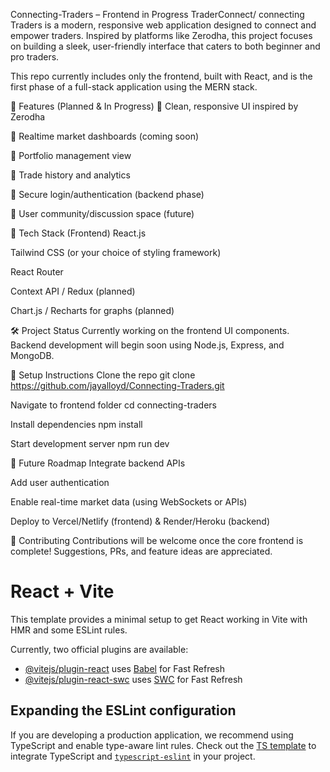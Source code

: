 Connecting-Traders – Frontend in Progress
TraderConnect/ connecting Traders is a modern, responsive web application designed to connect and empower traders. Inspired by platforms like Zerodha, this project focuses on building a sleek, user-friendly interface that caters to both beginner and pro traders.

This repo currently includes only the frontend, built with React, and is the first phase of a full-stack application using the MERN stack.

🚀 Features (Planned & In Progress)
🔹 Clean, responsive UI inspired by Zerodha

🔹 Realtime market dashboards (coming soon)

🔹 Portfolio management view

🔹 Trade history and analytics

🔹 Secure login/authentication (backend phase)

🔹 User community/discussion space (future)

🧰 Tech Stack (Frontend)
React.js

Tailwind CSS (or your choice of styling framework)

React Router

Context API / Redux (planned)

Chart.js / Recharts for graphs (planned)

🛠️ Project Status
Currently working on the frontend UI components. Backend development will begin soon using Node.js, Express, and MongoDB.

📁 Setup Instructions
Clone the repo
git clone https://github.com/jayalloyd/Connecting-Traders.git

Navigate to frontend folder
cd connecting-traders

Install dependencies
npm install

Start development server
npm run dev

📌 Future Roadmap
 Integrate backend APIs

 Add user authentication

 Enable real-time market data (using WebSockets or APIs)

 Deploy to Vercel/Netlify (frontend) & Render/Heroku (backend)

🙌 Contributing
Contributions will be welcome once the core frontend is complete! Suggestions, PRs, and feature ideas are appreciated.
# React + Vite

This template provides a minimal setup to get React working in Vite with HMR and some ESLint rules.

Currently, two official plugins are available:

- [@vitejs/plugin-react](https://github.com/vitejs/vite-plugin-react/blob/main/packages/plugin-react/README.md) uses [Babel](https://babeljs.io/) for Fast Refresh
- [@vitejs/plugin-react-swc](https://github.com/vitejs/vite-plugin-react-swc) uses [SWC](https://swc.rs/) for Fast Refresh

## Expanding the ESLint configuration

If you are developing a production application, we recommend using TypeScript and enable type-aware lint rules. Check out the [TS template](https://github.com/vitejs/vite/tree/main/packages/create-vite/template-react-ts) to integrate TypeScript and [`typescript-eslint`](https://typescript-eslint.io) in your project.

